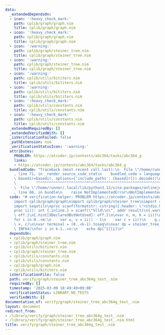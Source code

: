 ```yaml
---
data:
  _extendedDependsOn:
  - icon: ':heavy_check_mark:'
    path: cplib/graph/graph.nim
    title: cplib/graph/graph.nim
  - icon: ':heavy_check_mark:'
    path: cplib/graph/graph.nim
    title: cplib/graph/graph.nim
  - icon: ':warning:'
    path: cplib/graph/steiner_tree.nim
    title: cplib/graph/steiner_tree.nim
  - icon: ':warning:'
    path: cplib/graph/steiner_tree.nim
    title: cplib/graph/steiner_tree.nim
  - icon: ':warning:'
    path: cplib/utils/bititers.nim
    title: cplib/utils/bititers.nim
  - icon: ':warning:'
    path: cplib/utils/bititers.nim
    title: cplib/utils/bititers.nim
  - icon: ':heavy_check_mark:'
    path: cplib/utils/constants.nim
    title: cplib/utils/constants.nim
  - icon: ':heavy_check_mark:'
    path: cplib/utils/constants.nim
    title: cplib/utils/constants.nim
  _extendedRequiredBy: []
  _extendedVerifiedWith: []
  _isVerificationFailed: false
  _pathExtension: nim
  _verificationStatusIcon: ':warning:'
  attributes:
    PROBLEM: https://atcoder.jp/contests/abc364/tasks/abc364_g
    links:
    - https://atcoder.jp/contests/abc364/tasks/abc364_g
  bundledCode: "Traceback (most recent call last):\n  File \"/home/runner/.local/lib/python3.12/site-packages/onlinejudge_verify/documentation/build.py\"\
    , line 71, in _render_source_code_stat\n    bundled_code = language.bundle(stat.path,\
    \ basedir=basedir, options={'include_paths': [basedir]}).decode()\n          \
    \         ^^^^^^^^^^^^^^^^^^^^^^^^^^^^^^^^^^^^^^^^^^^^^^^^^^^^^^^^^^^^^^^^^^^^^^^^^^^^^^^^^\n\
    \  File \"/home/runner/.local/lib/python3.12/site-packages/onlinejudge_verify/languages/nim.py\"\
    , line 86, in bundle\n    raise NotImplementedError\nNotImplementedError\n"
  code: "# verification-helper: PROBLEM https://atcoder.jp/contests/abc364/tasks/abc364_g\n\
    import cplib/graph/graph\nimport cplib/graph/steiner_tree\nimport cplib/utils/constants\n\
    import sequtils\nproc scanf(formatstr: cstring){.header: \"<stdio.h>\", varargs.}\n\
    proc ii(): int {.inline.} = scanf(\"%lld\\n\", addr result)\n{.warning[UnusedImport]:\
    \ off.}\n{.hint[XDeclaredButNotUsed]: off.}\n\nvar n, m, k = ii()\nvar g = initWeightedUnDirectedGraph(n)\n\
    for i in 0..<m:\n    var u, v = ii() - 1\n    var c = ii()\n    g.add_edge(u,\
    \ v, c)\n\nvar terminal = (0..<k-1).toseq\n\nvar dp = steiner_tree_dp(g, terminal,\
    \ INF64)\nfor i in k-1..<n:\n    echo dp[^1][i]\n"
  dependsOn:
  - cplib/graph/graph.nim
  - cplib/graph/steiner_tree.nim
  - cplib/utils/bititers.nim
  - cplib/graph/steiner_tree.nim
  - cplib/utils/constants.nim
  - cplib/utils/constants.nim
  - cplib/graph/graph.nim
  - cplib/utils/bititers.nim
  isVerificationFile: false
  path: verify/graph/steiner_tree_abc364g_test_.nim
  requiredBy: []
  timestamp: '2025-03-09 18:49:49+09:00'
  verificationStatus: LIBRARY_NO_TESTS
  verifiedWith: []
documentation_of: verify/graph/steiner_tree_abc364g_test_.nim
layout: document
redirect_from:
- /library/verify/graph/steiner_tree_abc364g_test_.nim
- /library/verify/graph/steiner_tree_abc364g_test_.nim.html
title: verify/graph/steiner_tree_abc364g_test_.nim
---
```

